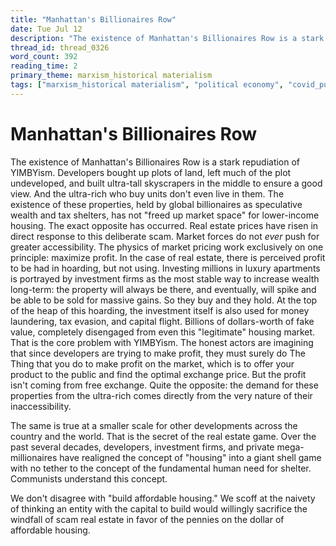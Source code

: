 ```yaml
---
title: "Manhattan's Billionaires Row"
date: Tue Jul 12
description: "The existence of Manhattan's Billionaires Row is a stark repudiation of YIMBYism."
thread_id: thread_0326
word_count: 392
reading_time: 2
primary_theme: marxism_historical materialism
tags: ["marxism_historical materialism", "political economy", "covid_public health politics"]
---
```


# Manhattan's Billionaires Row

The existence of Manhattan's Billionaires Row is a stark repudiation of YIMBYism. Developers bought up plots of land, left much of the plot undeveloped, and built ultra-tall skyscrapers in the middle to ensure a good view. And the ultra-rich who buy units don't even live in them. The existence of these properties, held by global billionaires as speculative wealth and tax shelters, has not "freed up market space" for lower-income housing. The exact opposite has occurred. Real estate prices have risen in direct response to this deliberate scam. Market forces do not *ever* push for greater accessibility. The physics of market pricing work exclusively on one principle: maximize profit. In the case of real estate, there is perceived profit to be had in hoarding, but not using. Investing millions in luxury apartments is portrayed by investment firms as the most stable way to increase wealth long-term: the property will always be there, and eventually, will spike and be able to be sold for massive gains. So they buy and they hold. At the top of the heap of this hoarding, the investment itself is also used for money laundering, tax evasion, and capital flight. Billions of dollars-worth of fake value, completely disengaged from even this "legitimate" housing market. That is the core problem with YIMBYism. The honest actors are imagining that since developers are trying to make profit, they must surely do The Thing that you do to make profit on the market, which is to offer your product to the public and find the optimal exchange price. But the profit isn't coming from free exchange. Quite the opposite: the demand for these properties from the ultra-rich comes directly from the very nature of their inaccessibility.

The same is true at a smaller scale for other developments across the country and the world. That is the secret of the real estate game. Over the past several decades, developers, investment firms, and private mega-millionaires have realigned the concept of "housing" into a giant shell game with no tether to the concept of the fundamental human need for shelter. Communists understand this concept.

We don't disagree with "build affordable housing." We scoff at the naivety of thinking an entity with the capital to build would willingly sacrifice the windfall of scam real estate in favor of the pennies on the dollar of affordable housing.